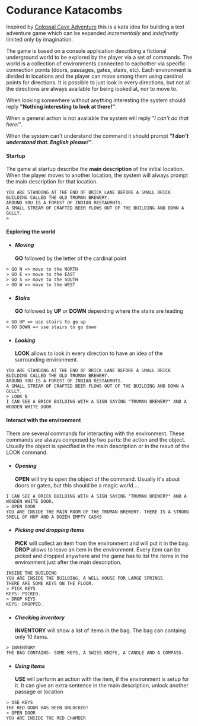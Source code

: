 # Codurance Katacombs

Inspired by [Colossal Cave Adventure](https://en.wikipedia.org/wiki/Colossal_Cave_Adventure) this is a kata idea for building a text adventure game which can be expanded *incrementally* and *indefinetly* limited only by imagination.

The game is based on a console application describing a fictional underground world to be explored by the player via a set of commands.
The world is a collection of environments connected to eachother via specific connection points (doors, passages, gates, stairs, etc). Each environment is divided in locations and the player can move among them using cardinal points for directions. 
It is possible to just look in every directions, but not all the directions are always available for being looked at, nor to move to. 

When looking somewhere without anything interesting the system should reply **"Nothing interesting to look at there!"**.

When a general action is not available the system will reply *"I can't do that here!"*.

When the system can't understand the command it should prompt ***"I don't understand that. English please!"***.

#### Startup

The game at startup describe the **main description** of the initial location. When the player moves to another location, the system will always prompt the main description for that location.

```
YOU ARE STANDING AT THE END OF BRICK LANE BEFORE A SMALL BRICK BUILDING CALLED THE OLD TRUMAN BREWERY. 
AROUND YOU IS A FOREST OF INDIAN RESTAURNTS. 
A SMALL STREAM OF CRAFTED BEER FLOWS OUT OF THE BUILDING AND DOWN A GULLY.
>
```
   
#### Exploring the world 
 
  * #### *Moving* 
     **GO** followed by the letter of the cardinal point
     
```  
> GO N => move to the NORTH
> GO E => move to the EAST
> GO S => move to the SOUTH
> GO W => move to the WEST
```
       
    
  * #### *Stairs* 
     **GO** followed by **UP** or **DOWN** depending where the stairs are leading
     
```
> GO UP => use stairs to go up
> GO DOWN => use stairs to go down    
```
    
  
  * #### *Looking*
    **LOOK** allows to look in every direction to have an idea of the surrounding environment. 
    
```
YOU ARE STANDING AT THE END OF BRICK LANE BEFORE A SMALL BRICK BUILDING CALLED THE OLD TRUMAN BREWERY. 
AROUND YOU IS A FOREST OF INDIAN RESTAURNTS. 
A SMALL STREAM OF CRAFTED BEER FLOWS OUT OF THE BUILDING AND DOWN A GULLY.
> LOOK N
I CAN SEE A BRICK BUILDING WITH A SIGN SAYING "TRUMAN BREWERY" AND A WOODEN WHITE DOOR
```       
   
#### Interact with the environment
There are several commands for interacting with the environment. These commands are always composed by two parts: the action and the object. Usually the object is specified in the main description or in the result of the LOOK command.

 * #### *Opening*
    **OPEN** will try to open the object of the command. Usually it's about doors or gates, but this should be a magic world....
    
```
I CAN SEE A BRICK BUILDING WITH A SIGN SAYING "TRUMAN BREWERY" AND A WOODEN WHITE DOOR.
> OPEN DOOR
YOU ARE INSIDE THE MAIN ROOM OF THE TRUMAN BREWERY. THERE IS A STRONG SMELL OF HOP AND A DOZEN EMPTY CASKS 
``` 

* #### *Picking and dropping items*
    **PICK** will collect an item from the environment and will put it in the bag. **DROP** allows to leave an item in the environment. Every item can be picked and dropped anywhere and the game has to list the items in the environment just after the main description.
```
INSIDE THE BUILDING
YOU ARE INSIDE THE BUILDING, A WELL HOUSE FOR LARGE SPRINGS.
THERE ARE SOME KEYS ON THE FLOOR.
> PICK KEYS
KEYS: PICKED.
> DROP KEYS
KEYS: DROPPED.
```

* #### *Checking inventory*
    **INVENTORY** will show a list of items in the bag. The bag can containg only 10 items.
```
> INVENTORY
THE BAG CONTAINS: SOME KEYS, A SWISS KNIFE, A CANDLE AND A COMPASS.
```

* #### *Using items*
    **USE** will perform an action with the item, if the environment is setup for it. It can give an extra sentence in the main description, unlock another passage or location
```
> USE KEYS
THE RED DOOR HAS BEEN UNLOCKED!
> OPEN DOOR
YOU ARE INSIDE THE RED CHAMBER 
```








